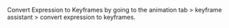 Convert Expression to Keyframes by going to the animation tab > keyframe assistant > convert expression to keyframes. 

